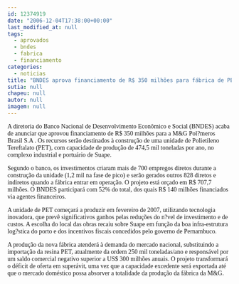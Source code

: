```yaml
---
id: 12374919
date: "2006-12-04T17:38:00+00:00"
last_modified_at: null
tags:
  - aprovados
  - bndes
  - fabrica
  - financiamento
categories:
  - noticias
title: "BNDES aprova financiamento de R$ 350 milhões para fábrica de PET da M&G em Suape"
sutia: null
chapeu: null
autor: null
imagem: null
---
```

<p><P><FONT face=Verdana>A diretoria do Banco Nacional de Desenvolvimento Econômico e Social (BNDES) acaba de anunciar que aprovou financiamento de R$ 350 milhões para a M&amp;G Pol?meros Brasil S.A . Os recursos serão destinados à construção de uma unidade de Polietileno Tereftalato (PET), com capacidade de produção de 474,5 mil toneladas por ano, no complexo industrial e portuário de Suape. </FONT></P></p>
<p><P><FONT face=Verdana>Segundo o banco, os investimentos criaram mais de 700 empregos diretos durante a construção da unidade (1,2 mil na fase de pico) e serão gerados outros 828 diretos e indiretos quando a fábrica entrar em operação. O projeto está orçado em R$ 707,7 milhões. O BNDES participará com 52% do total, dos quais R$ 140 milhões financiados via agentes financeiros. </FONT></P></p>
<p><P><FONT face=Verdana>A unidade de PET começará a produzir em fevereiro de 2007, utilizando tecnologia inovadora, que prevê significativos ganhos pelas reduções do n?vel de investimento e de custos. A escolha do local das obras recaiu sobre Suape em função da boa infra-estrutura log?stica do porto e dos incentivos fiscais concedidos pelo governo de Pernambuco. </FONT></P></p>
<p><P><FONT face=Verdana>A produção da nova fábrica atenderá à demanda do mercado nacional, substituindo a importação da resina PET, atualmente da ordem 250 mil toneladas/ano e responsável por um saldo comercial negativo superior a US$ 300 milhões anuais. O projeto transformará o déficit de oferta em superávit, uma vez que a capacidade excedente será exportada até que o mercado doméstico possa absorver a totalidade da produção da fábrica da M&amp;G. </FONT></P> </p>
